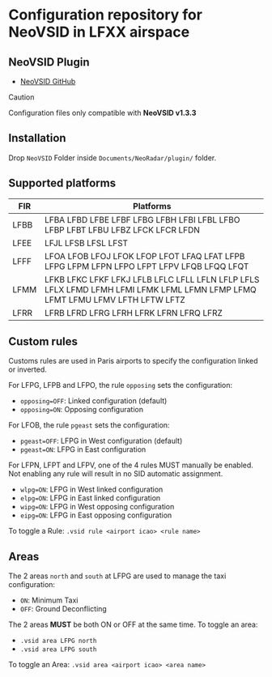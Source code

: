 # Configuration repository for NeoVSID in LFXX airspace

## NeoVSID Plugin

- [NeoVSID GitHub](https://github.com/Gameagle/vSID/wiki](https://github.com/AlexisBalzano/NeoRadarVSID))

> [!CAUTION]
> Configuration files only compatible with **NeoVSID v1.3.3**

## Installation

Drop `NeoVSID` Folder inside `Documents/NeoRadar/plugin/` folder.

## Supported platforms

| FIR | Platforms |
| --- | --- |
| LFBB | LFBA LFBD LFBE LFBF LFBG LFBH LFBI LFBL LFBO LFBP LFBT LFBU LFBZ LFCK LFCR LFDN |
| LFEE | LFJL LFSB LFSL LFST |
| LFFF | LFOA LFOB LFOJ LFOK LFOP LFOT LFAQ LFAT LFPB LFPG LFPM LFPN LFPO LFPT LFPV LFQB LFQQ LFQT |
| LFMM | LFKB LFKC LFKF LFKJ LFLB LFLC LFLL LFLN LFLP LFLS LFLX LFMD LFMH LFMI LFMK LFML LFMN LFMP LFMQ LFMT LFMU LFMV LFTH LFTW LFTZ |
| LFRR | LFRB LFRD LFRG LFRH LFRK LFRN LFRQ LFRZ | 

## Custom rules

Customs rules are used in Paris airports to specify the configuration linked or inverted.

For LFPG, LFPB and LFPO, the rule `opposing` sets the configuration:
- `opposing=OFF`: Linked configuration (default)
- `opposing=ON`: Opposing configuration

For LFOB, the rule `pgeast` sets the configuration:
- `pgeast=OFF`: LFPG in West configuration (default)
- `pgeast=ON`: LFPG in East configuration

For LFPN, LFPT and LFPV, one of the 4 rules MUST manually be enabled. Not enabling any rule will result in no SID automatic assignment.
- `wlpg=ON`: LFPG in West linked configuration
- `elpg=ON`: LFPG in East linked configuration
- `wipg=ON`: LFPG in West opposing configuration
- `eipg=ON`: LFPG in East opposing configuration

To toggle a Rule: `.vsid rule <airport icao> <rule name>`

## Areas

 The 2 areas `north` and `south` at LFPG are used to manage the taxi configuration:
- `ON`: Minimum Taxi
- `OFF`: Ground Deconflicting

The 2 areas **MUST** be both ON or OFF at the same time. To toggle an area:
- `.vsid area LFPG north`
- `.vsid area LFPG south`

To toggle an Area: `.vsid area <airport icao> <area name>`
